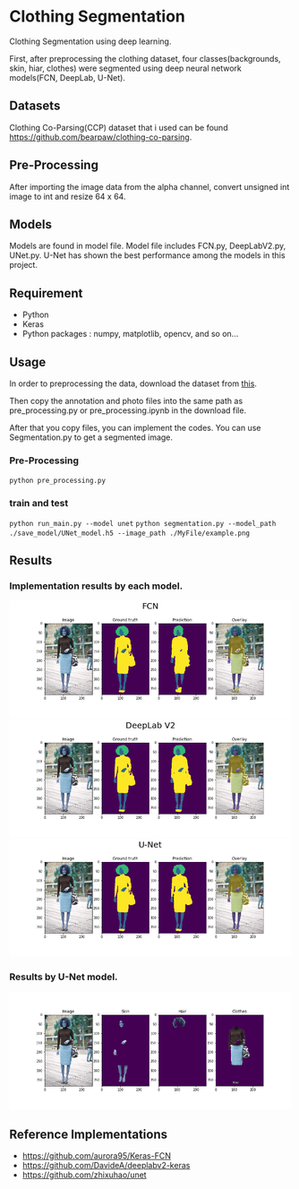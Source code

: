 Clothing Segmentation
===
Clothing Segmentation using deep learning.

First, after preprocessing the clothing dataset, four classes(backgrounds, skin, hiar, clothes) were segmented using deep neural network models(FCN, DeepLab, U-Net).
 
Datasets
---
Clothing Co-Parsing(CCP) dataset that i used can be found https://github.com/bearpaw/clothing-co-parsing.

Pre-Processing
---
After importing the image data from the alpha channel, convert unsigned int image to int and resize 64 x 64.

Models
---
Models are found in model file. Model file includes FCN.py, DeepLabV2.py, UNet.py.
U-Net has shown the best performance among the models in this project. 

Requirement
---
* Python
* Keras
* Python packages : numpy, matplotlib, opencv, and so on...

Usage
---
In order to preprocessing the data, download the dataset from [this](https://github.com/bearpaw/clothing-co-parsing).

Then copy the annotation and photo files into the same path as pre_processing.py or pre_processing.ipynb in the download file.

After that you copy files, you can implement the codes. 
You can use Segmentation.py to get a segmented image.

### Pre-Processing
`python pre_processing.py`

### train and test
`python run_main.py --model unet`
`python segmentation.py --model_path ./save_model/UNet_model.h5 --image_path ./MyFile/example.png`


Results
---
### Implementation results by each model.

![FCN](./result/show_result/FCN.png)
![DeepLab](./result/show_result/DeepLab.png)
![UNet](./result/show_result/UNet.png)

### Results by U-Net model.
![segmentation](./result/iamge_segmentation/segmentation.png)

Reference Implementations
---
+ https://github.com/aurora95/Keras-FCN
+ https://github.com/DavideA/deeplabv2-keras
+ https://github.com/zhixuhao/unet